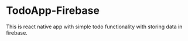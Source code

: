 # TodoApp-Firebase
This is react native app with simple todo functionality with storing data in firebase.
